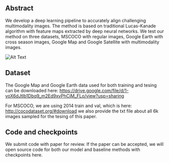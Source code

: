 ## Abstract

 We develop a deep learning pipeline to accurately align challenging multimodality images. The method is based on traditional Lucas-Kanade algorithm with feature maps extracted by deep neural networks. We test our method on three datasets, MSCOCO with regular images, Google Earth with cross season images, Google Map and Google Satellite with multimodality images.
 


![Alt Text](https://github.com/ProjectTempForReview/Deep-Homography-via-Lifting-Lucas-Kanade-Method/blob/master/demo.gif)

## Dataset
The Google Map and Google Earth data used for both training and tesing can be downloaded here: 
https://drive.google.com/file/d/1-voX6dJtIb1Dbq9_m2Ed9xvPhCjM_FLo/view?usp=sharing


For MSCOCO, we are using 2014 train and val, which is here:
http://cocodataset.org/#download
we also provide the txt file about all 6k images sampled for the tesing of this paper.

## Code and checkpoints

We submit code with paper for review. If the paper can be accepted, we will open source code for both our model and baseline methods with checkpoints here.
